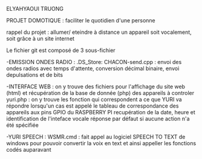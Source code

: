 ELYAHYAOUI TRUONG

PROJET DOMOTIQUE : faciliter le quotidien d'une personne

rappel du projet : allumer/ eteindre à distance un appareil soit vocalement, soit grâce à un site internet 

Le fichier git est composé de 3 sous-fichier 

-EMISSION ONDES RADIO : 
        .DS_Store: 
        CHACON-send.cpp : envoi des ondes radios avec temps d'attente, conversion décimal binaire, envoi depulsations et de bits 

-INTERFACE WEB : 
on y trouve des fichiers pour l'affichage du site web (html) et récupération de la base de donnée (php) des appareils à controler 
         yuri.php : on y trouve les fonction qui correspondent a ce que YURI va répondre lorsqu'un cas est appelé
                    le tableau de correspondance des appareils aux pins GPIO du RASPBERRY PI
                    recupération de la date, heure et identification de l'inteface vocale 
                    réponse par défaut si aucune action n'a été spécifiée 
                    

-YURI SPEECH : 
         WSMR.cmd : fait appel au logiciel SPEECH TO TEXT de windows pour pouvoir convertir la voix en text et ainsi appeller les fonctions codés auparavant 
         
          

